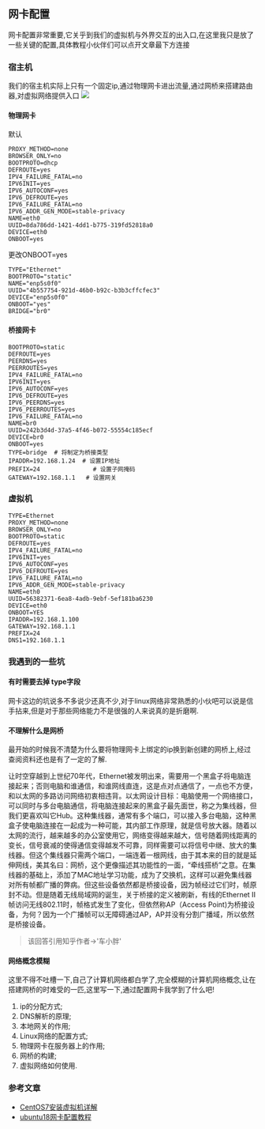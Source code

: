 ## 网卡配置
网卡配置非常重要,它关乎到我们的虚拟机与外界交互的出入口,在这里我只是放了一些关键的配置,具体教程小伙伴们可以点开文章最下方连接

### 宿主机
我们的宿主机实际上只有一个固定ip,通过物理网卡进出流量,通过网桥来搭建路由器,对虚拟网络提供入口
![](http://ws4.sinaimg.cn/large/006tNc79ly1g2juwb3n23j30c207mjrm.jpg)

#### 物理网卡

默认

```
PROXY_METHOD=none
BROWSER_ONLY=no
BOOTPROTO=dhcp
DEFROUTE=yes
IPV4_FAILURE_FATAL=no
IPV6INIT=yes
IPV6_AUTOCONF=yes
IPV6_DEFROUTE=yes
IPV6_FAILURE_FATAL=no
IPV6_ADDR_GEN_MODE=stable-privacy
NAME=eth0
UUID=8da786dd-1421-4dd1-b775-319fd52818a0
DEVICE=eth0
ONBOOT=yes
```



更改ONBOOT=yes

```
TYPE="Ethernet"
BOOTPROTO="static"
NAME="enp5s0f0"
UUID="4b557754-921d-46b0-b92c-b3b3cffcfec3"
DEVICE="enp5s0f0"
ONBOOT="yes"
BRIDGE="br0"
```
#### 桥接网卡
```text
BOOTPROTO=static
DEFROUTE=yes
PEERDNS=yes
PEERROUTES=yes
IPV4_FAILURE_FATAL=no
IPV6INIT=yes
IPV6_AUTOCONF=yes
IPV6_DEFROUTE=yes
IPV6_PEERDNS=yes
IPV6_PEERROUTES=yes
IPV6_FAILURE_FATAL=no
NAME=br0
UUID=242b3d4d-37a5-4f46-b072-55554c185ecf
DEVICE=br0
ONBOOT=yes
TYPE=bridge  # 将制定为桥接类型
IPADDR=192.168.1.24  # 设置IP地址
PREFIX=24               # 设置子网掩码
GATEWAY=192.168.1.1   # 设置网关
```

### 虚拟机
```
TYPE=Ethernet
PROXY_METHOD=none
BROWSER_ONLY=no
BOOTPROTO=static
DEFROUTE=yes
IPV4_FAILURE_FATAL=no
IPV6INIT=yes
IPV6_AUTOCONF=yes
IPV6_DEFROUTE=yes
IPV6_FAILURE_FATAL=no
IPV6_ADDR_GEN_MODE=stable-privacy
NAME=eth0
UUID=56382371-6ea8-4adb-9ebf-5ef181ba6230
DEVICE=eth0
ONBOOT=YES
IPADDR=192.168.1.100
GATEWAY=192.168.1.1
PREFIX=24
DNS1=192.168.1.1
```

### 我遇到的一些坑

#### 有时需要去掉 type字段

网卡这边的坑说多不多说少还真不少,对于linux网络非常熟悉的小伙吧可以说是信手拈来,但是对于那些网络能力不是很强的人来说真的是折磨啊.

#### 不理解什么是网桥
最开始的时候我不清楚为什么要将物理网卡上绑定的ip换到新创建的网桥上,经过查阅资料还也是有了一定的了解.

让时空穿越到上世纪70年代，Ethernet被发明出来，需要用一个黑盒子将电脑连接起来；否则电脑和谁通信，和谁网线直连，这是点对点通信了，一点也不方便，和以太网的多路访问网络初衷相违背。以太网设计目标：电脑使用一个网络接口，可以同时与多台电脑通信，将电脑连接起来的黑盒子最先面世，称之为集线器，但我们更喜欢叫它Hub。这种集线器，通常有多个端口，可以接入多台电脑，这种黑盒子使电脑连接在一起成为一种可能，其内部工作原理，就是信号放大器。随着以太网的流行，越来越多的办公室使用它，网络变得越来越大，信号随着网线距离的变长，信号衰减的使得通信变得越发不可靠，同样需要可以将信号中继、放大的集线器。但这个集线器只需两个端口，一端连着一根网线，由于其本来的目的就是延伸网线，美其名曰：网桥，这个更像描述其功能性的一面，“牵线搭桥”之意。在集线器的基础上，添加了MAC地址学习功能，成为了交换机，这样可以避免集线器对所有帧都广播的弊病。但这些设备依然都是桥接设备，因为帧经过它们时，帧原封不动。但是随着无线局域网的诞生，关于桥接的定义被刷新，有线的Ethernet II 帧访问无线802.11时，帧格式发生了变化，但依然称AP（Access Point)为桥接设备，为何？因为一个广播帧可以无障碍通过AP，AP并没有分割广播域，所以依然是桥接设备。
>该回答引用知乎作者->'车小胖'

#### 网络概念模糊
这里不得不吐槽一下,自己了计算机网络都白学了,完全模糊的计算机网络概念,让在搭建网桥的时难受的一匹,这里写一下,通过配置网卡我学到了什么吧!
1. ip的分配方式;
2. DNS解析的原理;
3. 本地网关的作用;
4. Linux网络的配置方式;
5. 物理网卡在服务器上的作用;
6. 网桥的构建;
7. 虚拟网络如何使用.

### 参考文章
- [CentOS7安装虚拟机详解](https://github.com/jaywcjlove/handbook/blob/master/CentOS/CentOS7%E5%AE%89%E8%A3%85KVM%E8%99%9A%E6%8B%9F%E6%9C%BA%E8%AF%A6%E8%A7%A3.md#%E9%85%8D%E7%BD%AE%E7%89%A9%E7%90%86%E6%9C%BA%E7%BD%91%E7%BB%9C)
- [ubuntu18网卡配置教程](https://blog.csdn.net/peyte1/article/details/80509056)